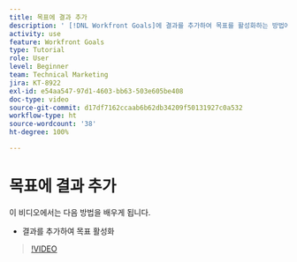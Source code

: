```yaml
---
title: 목표에 결과 추가
description: ' [!DNL Workfront Goals]에 결과를 추가하여 목표를 활성화하는 방법에 대해 알아봅니다.'
activity: use
feature: Workfront Goals
type: Tutorial
role: User
level: Beginner
team: Technical Marketing
jira: KT-8922
exl-id: e54aa547-97d1-4603-bb63-503e605be408
doc-type: video
source-git-commit: d17df7162ccaab6b62db34209f50131927c0a532
workflow-type: ht
source-wordcount: '38'
ht-degree: 100%

---
```


# 목표에 결과 추가

이 비디오에서는 다음 방법을 배우게 됩니다.

* 결과를 추가하여 목표 활성화

>[!VIDEO](https://video.tv.adobe.com/v/335194/?quality=12&learn=on&enablevpops)
